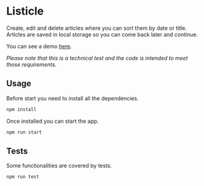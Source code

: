 # Listicle

Create, edit and delete articles where you can sort them by date or title. Articles are saved in local storage so you can come back later and continue.

You can see a demo [here](https://diesttro.github.io/listicle/).

_Please note that this is a technical test and the code is intended to meet those requirements._

## Usage

Before start you need to install all the dependencies.

```bash
npm install
```

Once installed you can start the app.

```bash
npm run start
```

## Tests

Some functionalities are covered by tests.

```bash
npm run test
```
